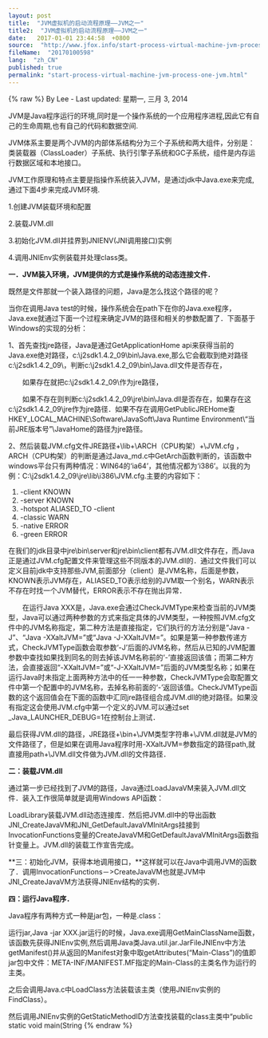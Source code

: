 ```yaml
---
layout: post
title:  "JVM虚拟机的启动流程原理——JVM之一"
title2:  "JVM虚拟机的启动流程原理——JVM之一"
date:   2017-01-01 23:44:58  +0800
source:  "http://www.jfox.info/start-process-virtual-machine-jvm-process-one-jvm.html"
fileName:  "20170100598"
lang:  "zh_CN"
published: true
permalink: "start-process-virtual-machine-jvm-process-one-jvm.html"
---
```

{% raw %}
By Lee - Last updated: 星期一, 三月 3, 2014

JVM是Java程序运行的环境,同时是一个操作系统的一个应用程序进程,因此它有自己的生命周期,也有自己的代码和数据空间.

JVM体系主要是两个JVM的内部体系结构分为三个子系统和两大组件，分别是：类装载器（ClassLoader）子系统、执行引擎子系统和GC子系统，组件是内存运行数据区域和本地接口。

JVM工作原理和特点主要是指操作系统装入JVM，是通过jdk中Java.exe来完成,通过下面4步来完成JVM环境.

1.创建JVM装载环境和配置

2.装载JVM.dll

3.初始化JVM.dll并挂界到JNIENV(JNI调用接口)实例

4.调用JNIEnv实例装载并处理class类。

**一．JVM装入环境，JVM提供的方式是操作系统的动态连接文件．**

既然是文件那就一个装入路径的问题，Java是怎么找这个路径的呢？

当你在调用Java test的时候，操作系统会在path下在你的Java.exe程序，Java.exe就通过下面一个过程来确定JVM的路径和相关的参数配置了．下面基于Windows的实现的分析：

1、首先查找jre路径，Java是通过GetApplicationHome api来获得当前的Java.exe绝对路径，c:\j2sdk1.4.2_09\bin\Java.exe,那么它会截取到绝对路径c:\j2sdk1.4.2_09\，判断c:\j2sdk1.4.2_09\bin\Java.dll文件是否存在，

　　如果存在就把c:\j2sdk1.4.2_09\作为jre路径，

　　如果不存在则判断c:\j2sdk1.4.2_09\jre\bin\Java.dll是否存在，如果存在这c:\j2sdk1.4.2_09\jre作为jre路径．如果不存在调用GetPublicJREHome查HKEY_LOCAL_MACHINE\Software\JavaSoft\Java Runtime Environment\“当前JRE版本号”\JavaHome的路径为jre路径。

2、然后装载JVM.cfg文件JRE路径+\lib+\ARCH（CPU构架）+\JVM.cfg ，ARCH（CPU构架）的判断是通过Java_md.c中GetArch函数判断的，该函数中windows平台只有两种情况：WIN64的‘ia64’，其他情况都为‘i386’。以我的为例：C:\j2sdk1.4.2_09\jre\lib\i386\JVM.cfg.主要的内容如下：

1. -client KNOWN   
2. -server KNOWN   
3. -hotspot ALIASED_TO -client   
4. -classic WARN   
5. -native ERROR   
6. -green ERROR  

在我们的jdk目录中jre\bin\server和jre\bin\client都有JVM.dll文件存在，而Java正是通过JVM.cfg配置文件来管理这些不同版本的JVM.dll的．通过文件我们可以定义目前jdk中支持那些JVM,前面部分（client）是JVM名称，后面是参数，KNOWN表示JVM存在，ALIASED_TO表示给别的JVM取一个别名，WARN表示不存在时找一个JVM替代，ERROR表示不存在抛出异常．

　　在运行Java XXX是，Java.exe会通过CheckJVMType来检查当前的JVM类型，Java可以通过两种参数的方式来指定具体的JVM类型，一种按照JVM.cfg文件中的JVM名称指定，第二种方法是直接指定，它们执行的方法分别是“Java -J”、“Java -XXaltJVM=”或“Java -J-XXaltJVM=”。如果是第一种参数传递方式，CheckJVMType函数会取参数‘-J’后面的JVM名称，然后从已知的JVM配置参数中查找如果找到同名的则去掉该JVM名称前的‘-’直接返回该值；而第二种方法，会直接返回“-XXaltJVM=”或“-J-XXaltJVM=”后面的JVM类型名称；如果在运行Java时未指定上面两种方法中的任一一种参数，CheckJVMType会取配置文件中第一个配置中的JVM名称，去掉名称前面的‘-’返回该值。CheckJVMType函数的这个返回值会在下面的函数中汇同jre路径组合成JVM.dll的绝对路径。如果没有指定这会使用JVM.cfg中第一个定义的JVM.可以通过set _Java_LAUNCHER_DEBUG=1在控制台上测试．

最后获得JVM.dll的路径，JRE路径+\bin+\JVM类型字符串+\JVM.dll就是JVM的文件路径了，但是如果在调用Java程序时用-XXaltJVM=参数指定的路径path,就直接用path+\JVM.dll文件做为JVM.dll的文件路径．

**二：装载JVM.dll**

通过第一步已经找到了JVM的路径，Java通过LoadJavaVM来装入JVM.dll文件．装入工作很简单就是调用Windows API函数：

LoadLibrary装载JVM.dll动态连接库．然后把JVM.dll中的导出函数JNI_CreateJavaVM和JNI_GetDefaultJavaVMInitArgs挂接到InvocationFunctions变量的CreateJavaVM和GetDefaultJavaVMInitArgs函数指针变量上。JVM.dll的装载工作宣告完成。

**三：初始化JVM，获得本地调用接口，**这样就可以在Java中调用JVM的函数了．调用InvocationFunctions－>CreateJavaVM也就是JVM中JNI_CreateJavaVM方法获得JNIEnv结构的实例．

**四：运行Java程序．**

Java程序有两种方式一种是jar包，一种是.class：

运行jar,Java -jar XXX.jar运行的时候，Java.exe调用GetMainClassName函数，该函数先获得JNIEnv实例,然后调用Java类Java.util.jar.JarFileJNIEnv中方法getManifest()并从返回的Manifest对象中取getAttributes(“Main-Class”)的值即jar包中文件：META-INF/MANIFEST.MF指定的Main-Class的主类名作为运行的主类。

之后会调用Java.c中LoadClass方法装载该主类（使用JNIEnv实例的FindClass）。

然后调用JNIEnv实例的GetStaticMethodID方法查找装载的class主类中“public static void main(String
{% endraw %}
